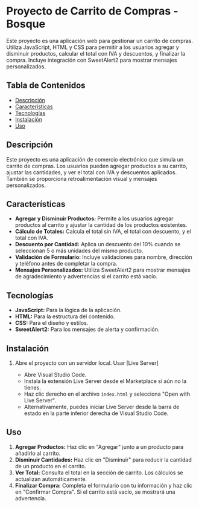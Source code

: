 # Proyecto de Carrito de Compras - Bosque

Este proyecto es una aplicación web para gestionar un carrito de compras. Utiliza JavaScript, HTML y CSS para permitir a los usuarios agregar y disminuir productos, calcular el total con IVA y descuentos, y finalizar la compra. Incluye integración con SweetAlert2 para mostrar mensajes personalizados.

## Tabla de Contenidos

- [Descripción](#descripción)
- [Características](#características)
- [Tecnologías](#tecnologías)
- [Instalación](#instalación)
- [Uso](#uso)

## Descripción

Este proyecto es una aplicación de comercio electrónico que simula un carrito de compras. Los usuarios pueden agregar productos a su carrito, ajustar las cantidades, y ver el total con IVA y descuentos aplicados. También se proporciona retroalimentación visual y mensajes personalizados.

## Características

- **Agregar y Disminuir Productos:** Permite a los usuarios agregar productos al carrito y ajustar la cantidad de los productos existentes.
- **Cálculo de Totales:** Calcula el total sin IVA, el total con descuento, y el total con IVA.
- **Descuento por Cantidad:** Aplica un descuento del 10% cuando se seleccionan 5 o más unidades del mismo producto.
- **Validación de Formulario:** Incluye validaciones para nombre, dirección y teléfono antes de completar la compra.
- **Mensajes Personalizados:** Utiliza SweetAlert2 para mostrar mensajes de agradecimiento y advertencias si el carrito está vacío.

## Tecnologías

- **JavaScript:** Para la lógica de la aplicación.
- **HTML:** Para la estructura del contenido.
- **CSS:** Para el diseño y estilos.
- **SweetAlert2:** Para los mensajes de alerta y confirmación.

## Instalación

1. Abre el proyecto con un servidor local. Usar [Live Server]

    - Abre Visual Studio Code.
    - Instala la extensión Live Server desde el Marketplace si aún no la tienes.
    - Haz clic derecho en el archivo `index.html` y selecciona "Open with Live Server".
    - Alternativamente, puedes iniciar Live Server desde la barra de estado en la parte inferior derecha de Visual Studio Code.

## Uso

1. **Agregar Productos:** Haz clic en "Agregar" junto a un producto para añadirlo al carrito.
2. **Disminuir Cantidades:** Haz clic en "Disminuir" para reducir la cantidad de un producto en el carrito.
3. **Ver Total:** Consulta el total en la sección de carrito. Los cálculos se actualizan automáticamente.
4. **Finalizar Compra:** Completa el formulario con tu información y haz clic en "Confirmar Compra". Si el carrito está vacío, se mostrará una advertencia.



